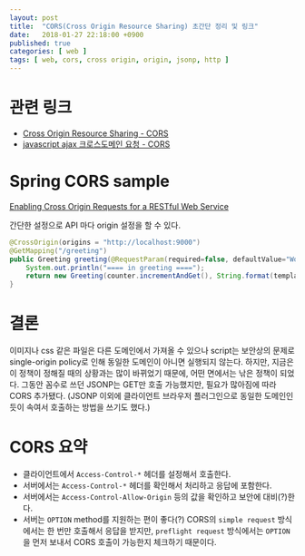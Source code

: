 ```yaml
---
layout: post
title:  "CORS(Cross Origin Resource Sharing) 초간단 정리 및 링크"
date:   2018-01-27 22:18:00 +0900
published: true
categories: [ web ]
tags: [ web, cors, cross origin, origin, jsonp, http ]
---
```


# 관련 링크

- [Cross Origin Resource Sharing - CORS](https://homoefficio.github.io/2015/07/21/Cross-Origin-Resource-Sharing/)
- [javascript ajax 크로스도메인 요청 - CORS](https://brunch.co.kr/@adrenalinee31/1)


# Spring CORS sample

[Enabling Cross Origin Requests for a RESTful Web Service](https://spring.io/guides/gs/rest-service-cors/)

간단한 설정으로 API 마다 origin 설정을 할 수 있다.

```java
@CrossOrigin(origins = "http://localhost:9000")
@GetMapping("/greeting")
public Greeting greeting(@RequestParam(required=false, defaultValue="World") String name) {
    System.out.println("==== in greeting ====");
    return new Greeting(counter.incrementAndGet(), String.format(template, name));
}
```

# 결론

이미지나 css 같은 파일은 다른 도메인에서 가져올 수 있으나 script는 보안상의 문제로 single-origin policy로 인해 동일한 도메인이 아니면 실행되지 않는다. 하지만, 지금은 이 정책이 정해질 때의 상황과는 많이 바뀌었기 때문에, 어떤 면에서는 낚은 정책이 되었다. 그동안 꼼수로 쓰던 JSONP는 GET만 호출 가능했지만, 필요가 많아짐에 따라 CORS 추가됐다. (JSONP 이외에 클라이언트 브라우저 플러그인으로 동일한 도메인인듯이 속여서 호출하는 방법을 쓰기도 했다.)

# CORS 요약

- 클라이언트에서 `Access-Control-*` 헤더를 설정해서 호출한다.
- 서버에서는 `Access-Control-*` 헤더를 확인해서 처리하고 응답에 포함한다.
- 서버에서는 `Access-Control-Allow-Origin` 등의 값을 확인하고 보안에 대비(?)한다.
- 서버는 `OPTION` method를 지원하는 편이 좋다(?) CORS의 `simple request` 방식에서는 한 번만 호출해서 응답을 받지만, `preflight request` 방식에서는 `OPTION`을 먼저 보내서 CORS 호출이 가능한지 체크하기 때문이다.
